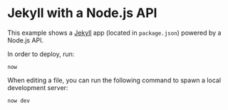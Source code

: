 # Jekyll with a Node.js API

This example shows a [Jekyll](https://jekyllrb.com) app (located in `package.json`) powered by a Node.js API.

In order to deploy, run:

```
now
```

When editing a file, you can run the following command to spawn a local development server:

```
now dev
```
